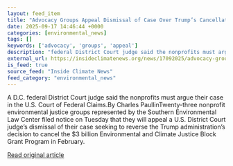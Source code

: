 ```yaml
---
layout: feed_item
title: "Advocacy Groups Appeal Dismissal of Case Over Trump’s Cancellation of Environmental Justice Grants"
date: 2025-09-17 14:46:44 +0000
categories: [environmental_news]
tags: []
keywords: ['advocacy', 'groups', 'appeal']
description: "federal District Court judge said the nonprofits must argue their case in the U"
external_url: https://insideclimatenews.org/news/17092025/advocacy-groups-appeal-dismissal-of-case-over-rescinded-environmental-justice-grants/
is_feed: true
source_feed: "Inside Climate News"
feed_category: "environmental_news"
---
```


A D.C. federal District Court judge said the nonprofits must argue their case in the U.S. Court of Federal Claims.By Charles PaullinTwenty-three nonprofit environmental justice groups represented by the Southern Environmental Law Center filed notice on Tuesday that they will appeal a U.S. District Court judge’s dismissal of their case seeking to reverse the Trump administration’s decision to cancel the $3 billion Environmental and Climate Justice Block Grant Program in February.

[Read original article](https://insideclimatenews.org/news/17092025/advocacy-groups-appeal-dismissal-of-case-over-rescinded-environmental-justice-grants/)

